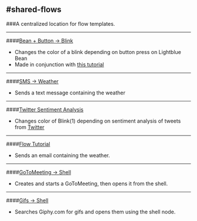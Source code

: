 #shared-flows
---
###A centralized location for flow templates.


------------------------

####[Bean + Button -> Blink](https://github.com/octoblu/shared-flows)

- Changes the color of a blink depending on button press on Lightblue Bean
- Made in conjunction with [this tutorial](http://www.hackster.io/3043/lightblue-bean-octoblu)

---

####[SMS -> Weather](https://app.octoblu.com/design/import/fbc3a070-e91e-11e4-bd02-3515df578f32)

- Sends a text message containing the weather

---

####[Twitter Sentiment Analysis](https://app.octoblu.com/design/import/b2490ca0-e91e-11e4-bd02-3515df578f32)

- Changes color of Blink(1) depending on sentiment analysis of tweets from [Twitter](https://www.twitter.com)

---

####[Flow Tutorial](https://app.octoblu.com/tutorial/create)

- Sends an email containing the weather.

---

####[GoToMeeting -> Shell](https://app.octoblu.com/design/import/2c674e60-e92f-11e4-84e5-75b844d80250)

- Creates and starts a GoToMeeting, then opens it from the shell.

---

####[Gifs -> Shell](https://app.octoblu.com/design/import/9883e770-e934-11e4-84e5-75b844d80250)

  - Searches Giphy.com for gifs and opens them using the shell node.
